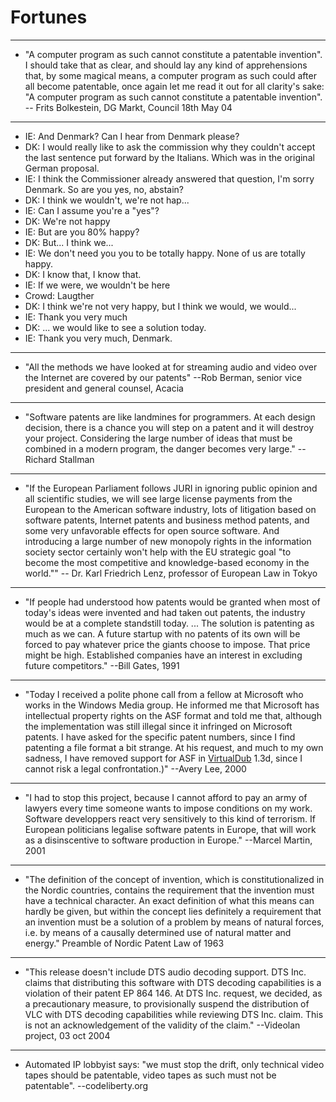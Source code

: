 # Fortunes

------------------------------------------------------------------------

-   \"A computer program as such cannot constitute a patentable
    invention\". I should take that as clear, and should lay any kind of
    apprehensions that, by some magical means, a computer program as
    such could after all become patentable, once again let me read it
    out for all clarity\'s sake: \"A computer program as such cannot
    constitute a patentable invention\". \-- Frits Bolkestein, DG Markt,
    Council 18th May 04

------------------------------------------------------------------------

-   IE: And Denmark? Can I hear from Denmark please?
-   DK: I would really like to ask the commission why they couldn\'t
    accept the last sentence put forward by the Italians. Which was in
    the original German proposal.
-   IE: I think the Commissioner already answered that question, I\'m
    sorry Denmark. So are you yes, no, abstain?
-   DK: I think we wouldn\'t, we\'re not hap\...
-   IE: Can I assume you\'re a \"yes\"?
-   DK: We\'re not happy
-   IE: But are you 80% happy?
-   DK: But\... I think we\...
-   IE: We don\'t need you you to be totally happy. None of us are
    totally happy.
-   DK: I know that, I know that.
-   IE: If we were, we wouldn\'t be here
-   Crowd: Laugther
-   DK: I think we\'re not very happy, but I think we would, we
    would\...
-   IE: Thank you very much
-   DK: \... we would like to see a solution today.
-   IE: Thank you very much, Denmark.

------------------------------------------------------------------------

-   \"All the methods we have looked at for streaming audio and video
    over the Internet are covered by our patents\" \--Rob Berman, senior
    vice president and general counsel, Acacia

------------------------------------------------------------------------

-   \"Software patents are like landmines for programmers. At each
    design decision, there is a chance you will step on a patent and it
    will destroy your project. Considering the large number of ideas
    that must be combined in a modern program, the danger becomes very
    large.\" \-- Richard Stallman

------------------------------------------------------------------------

-   \"If the European Parliament follows JURI in ignoring public opinion
    and all scientific studies, we will see large license payments from
    the European to the American software industry, lots of litigation
    based on software patents, Internet patents and business method
    patents, and some very unfavorable effects for open source software.
    And introducing a large number of new monopoly rights in the
    information society sector certainly won\'t help with the EU
    strategic goal \"to become the most competitive and knowledge-based
    economy in the world.\"\" \-- Dr. Karl Friedrich Lenz, professor of
    European Law in Tokyo

------------------------------------------------------------------------

-   \"If people had understood how patents would be granted when most of
    today\'s ideas were invented and had taken out patents, the industry
    would be at a complete standstill today. \... The solution is
    patenting as much as we can. A future startup with no patents of its
    own will be forced to pay whatever price the giants choose to
    impose. That price might be high. Established companies have an
    interest in excluding future competitors.\" \--Bill Gates, 1991

------------------------------------------------------------------------

-   \"Today I received a polite phone call from a fellow at Microsoft
    who works in the Windows Media group. He informed me that Microsoft
    has intellectual property rights on the ASF format and told me that,
    although the implementation was still illegal since it infringed on
    Microsoft patents. I have asked for the specific patent numbers,
    since I find patenting a file format a bit strange. At his request,
    and much to my own sadness, I have removed support for ASF in
    [VirtualDub](VirtualDub "wikilink") 1.3d, since I cannot risk a
    legal confrontation.)\" \--Avery Lee, 2000

------------------------------------------------------------------------

-   \"I had to stop this project, because I cannot afford to pay an army
    of lawyers every time someone wants to impose conditions on my work.
    Software developpers react very sensitively to this kind of
    terrorism. If European politicians legalise software patents in
    Europe, that will work as a disinscentive to software production in
    Europe.\" \--Marcel Martin, 2001

------------------------------------------------------------------------

-   \"The definition of the concept of invention, which is
    constitutionalized in the Nordic countries, contains the requirement
    that the invention must have a technical character. An exact
    definition of what this means can hardly be given, but within the
    concept lies definitely a requirement that an invention must be a
    solution of a problem by means of natural forces, i.e. by means of a
    causally determined use of natural matter and energy.\" Preamble of
    Nordic Patent Law of 1963

------------------------------------------------------------------------

-   \"This release doesn\'t include DTS audio decoding support. DTS Inc.
    claims that distributing this software with DTS decoding
    capabilities is a violation of their patent EP 864 146. At DTS Inc.
    request, we decided, as a precautionary measure, to provisionally
    suspend the distribution of VLC with DTS decoding capabilities while
    reviewing DTS Inc. claim. This is not an acknowledgement of the
    validity of the claim.\" \--Videolan project, 03 oct 2004

------------------------------------------------------------------------

-   Automated IP lobbyist says: \"we must stop the drift, only technical
    video tapes should be patentable, video tapes as such must not be
    patentable\". \--codeliberty.org
